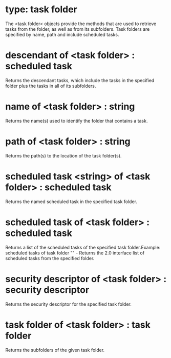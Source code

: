 # type: task folder

The &lt;task folder&lt; objects provide the methods that are used to retrieve tasks from the folder, as well as from its subfolders. Task folders are specified by name, path and include scheduled tasks.

# descendant of &lt;task folder&gt; : scheduled task

Returns the descendant tasks, which include the tasks in the specified folder plus the tasks in all of its subfolders.

# name of &lt;task folder&gt; : string

Returns the name(s) used to identify the folder that contains a task.

# path of &lt;task folder&gt; : string

Returns the path(s) to the location of the task folder(s).

# scheduled task &lt;string&gt; of &lt;task folder&gt; : scheduled task

Returns the named scheduled task in the specified task folder.

# scheduled task of &lt;task folder&gt; : scheduled task

Returns a list of the scheduled tasks of the specified task folder.Example: scheduled tasks of task folder "\" - Returns the 2.0 interface list of scheduled tasks from the specified folder.

# security descriptor of &lt;task folder&gt; : security descriptor

Returns the security descriptor for the specified task folder.

# task folder of &lt;task folder&gt; : task folder

Returns the subfolders of the given task folder.
